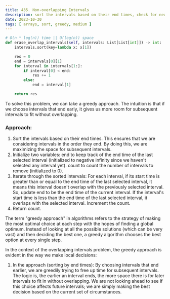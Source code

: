 ```yaml
---
title: 435. Non-overlapping Intervals
description: sort the intervals based on their end times, check for next start and last end overlap
date: 2023-10-30
tags: [ arrays, sort, greedy, medium ]
---
```


```python
# O(n * log(n)) time || O(log(n)) space
def erase_overlap_intervals(self, intervals: List[List[int]]) -> int:
    intervals.sort(key=lambda x: x[1])

    res = 0
    end = intervals[0][1]
    for interval in intervals[1:]:
        if interval[0] < end:
            res += 1
        else:
            end = interval[1]

    return res
```

To solve this problem, we can take a greedy approach. The intuition is that if we choose intervals that end early, it
gives us more room for subsequent intervals to fit without overlapping.

### Approach:

1) Sort the intervals based on their end times. This ensures that we are considering intervals in the order they end. By
   doing this, we are maximizing the space for subsequent intervals.
2) Initialize two variables:
   end to keep track of the end time of the last selected interval (initialized to negative infinity since we haven't
   selected any interval yet).
   count to count the number of intervals to remove (initialized to 0).
3) Iterate through the sorted intervals:
   For each interval, if its start time is greater than or equal to the end time of the last selected interval, it means
   this interval doesn't overlap with the previously selected interval. So, update end to be the end time of the current
   interval.
   If the interval's start time is less than the end time of the last selected interval, it overlaps with the selected
   interval. Increment the count.
4) Return count.

The term "greedy approach" in algorithms refers to the strategy of making the most optimal choice at each step with the
hopes of finding a global optimum. Instead of looking at all the possible solutions (which can be very vast) and then
deciding the best one, a greedy algorithm chooses the best option at every single step.

In the context of the overlapping intervals problem, the greedy approach is evident in the way we make local decisions:

1) In the approach (sorting by end times):
   By choosing intervals that end earlier, we are greedily trying to free up time for subsequent intervals. The logic
   is, the earlier an interval ends, the more space there is for later intervals to fit in without overlapping. We are
   not looking ahead to see if this choice affects future intervals; we are simply making the best decision based on the
   current set of circumstances.
